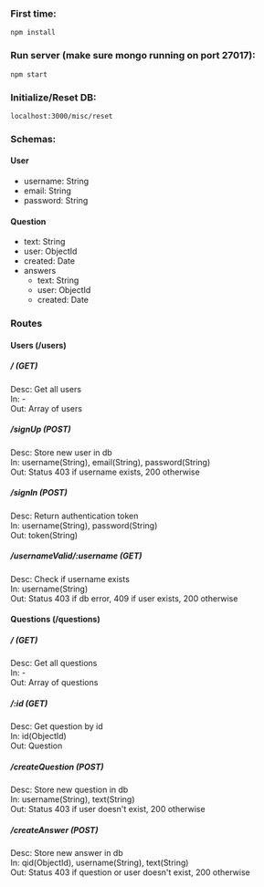 ### First time:  
    npm install

### Run server (make sure mongo running on port 27017):  
    npm start

### Initialize/Reset DB:  
    localhost:3000/misc/reset

### Schemas:
#### User
+ username: String
+ email: String
+ password: String
#### Question
+ text: String
+ user: ObjectId
+ created: Date
+ answers
    - text: String
    - user: ObjectId
    - created: Date

### Routes
#### Users (/users)
##### / (GET)  
Desc: Get all users  
In: -  
Out: Array of users  

##### /signUp (POST)
Desc: Store new user in db  
In: username(String), email(String), password(String)  
Out: Status 403 if username exists, 200 otherwise

##### /signIn (POST)
Desc: Return authentication token  
In: username(String), password(String)  
Out: token(String)

##### /usernameValid/:username (GET)
Desc: Check if username exists  
In: username(String)  
Out: Status 403 if db error, 409 if user exists, 200 otherwise

#### Questions (/questions)
##### / (GET)  
Desc: Get all questions  
In: -  
Out: Array of questions  

##### /:id (GET)
Desc: Get question by id  
In: id(ObjectId)  
Out: Question

##### /createQuestion (POST)
Desc: Store new question in db  
In: username(String), text(String)  
Out: Status 403 if user doesn't exist, 200 otherwise

##### /createAnswer (POST)
Desc: Store new answer in db  
In: qid(ObjectId), username(String), text(String)  
Out: Status 403 if question or user doesn't exist, 200 otherwise